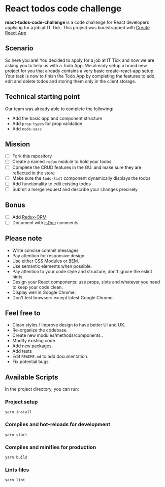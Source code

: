 # React todos code challenge
**react-todos-code-challenge** is a code challenge for React developers applying for a job at IT Tick.
This project was bootstrapped with [Create React App](https://github.com/facebook/create-react-app).


## Scenario
So here you are! You decided to apply for a job at IT Tick and now we are asking you to help us with a Todo App.
We already setup a brand new project for you that already contains a very basic create-react-app setup. Your task is now to finish the Todo App by completing the features to add, edit and delete todos and storing them only in the client storage.

## Technical starting point
Our team was already able to complete the following:

* Add the basic app and component structure
* Add `prop-types` for prop validation
* Add `node-sass`

## Mission
- [ ] Fork this repository
- [ ] Create a named `redux` module to hold your todos
- [ ] Complete the CRUD features in the GUI and make sure they are reflected in the store
- [ ] Make sure the `todo-list` component dynamically displays the todos
- [ ] Add functionality to edit existing todos
- [ ] Submit a merge request and describe your changes precisely

## Bonus
- [ ] Add [Redux-ORM](https://github.com/redux-orm/redux-orm)
- [ ] Document with [jsDoc](https://devdocs.io/jsdoc/) comments

## Please note
- Write concise commit messages
- Pay attention for responsive design.
- Use either CSS Modules or [BEM](http://getbem.com/introduction/).
- Use semantic elements when possible.
- Pay attention to your code style and structure, don't ignore the eslint hints.
- Design your React components: use props, slots and whatever you need to keep your code clean.
- Display well in Google Chrome.
- Don't test browsers except latest Google Chrome.

## Feel free to
- Clean styles / Improve design to have better UI and UX.
- Re-organize the codebase.
- Create new modules/methods/components..
- Modify existing code.
- Add new packages.
- Add tests
- Edit `README.md` to add documentation.
- Fix potential bugs

## Available Scripts

In the project directory, you can run:

### Project setup
```
yarn install
```

### Compiles and hot-reloads for development
```
yarn start
```

### Compiles and minifies for production
```
yarn build
```

### Lints files
```
yarn lint
```
